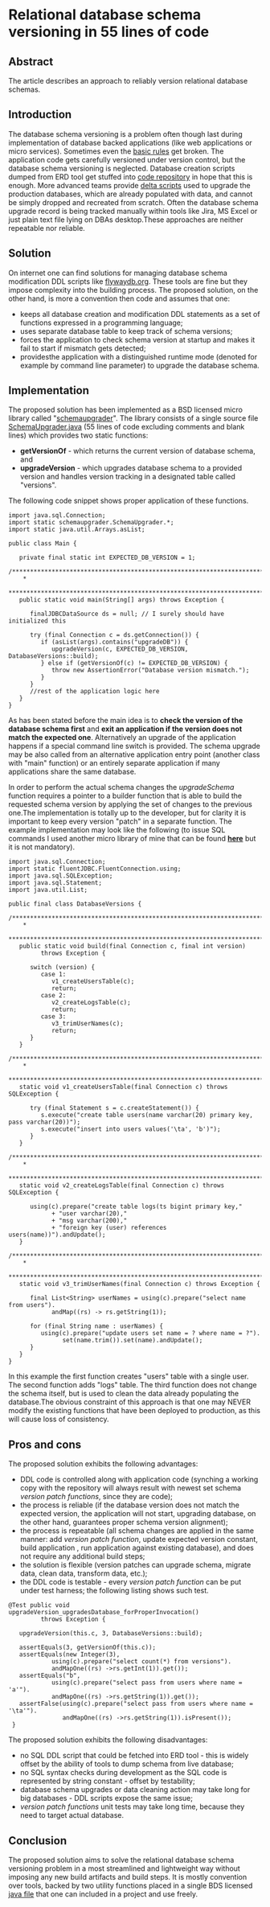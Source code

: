 # Relational database schema versioning in 55 lines of code

## Abstract
The article describes an approach to reliably version relational database schemas.

## Introduction
The database schema versioning is a problem often though last during 
implementation of database backed applications (like web applications or
 micro services). Sometimes even the [basic rules](https://odetocode.com/blogs/scott/archive/2008/01/30/three-rules-for-database-work.aspx) get broken.
 The application code gets carefully versioned under version control,
 but the database schema versioning is neglected. Database creation 
scripts dumped from ERD tool get stuffed into [code repository](https://odetocode.com/blogs/scott/archive/2008/01/31/versioning-databases-the-baseline.aspx) in hope that 
this is enough. More advanced teams provide [delta scripts](https://odetocode.com/blogs/scott/archive/2008/02/02/versioning-databases-change-scripts.aspx) used to upgrade
 the production databases, which are already populated with data, and cannot
 be simply dropped and recreated from scratch. Often the database schema 
upgrade record is being tracked manually within tools like Jira, MS Excel
 or just plain text file lying on DBAs desktop.These approaches are neither 
repeatable nor reliable.

## Solution
On internet one can find solutions for managing database schema 
modification DDL scripts like [flywaydb.org](https://flywaydb.org/). 
These tools are fine but they impose complexity into the building process. 
The proposed solution, on the other hand, is more a convention then code 
and assumes that one:
* keeps all database creation and modification DDL statements as a set of
 functions expressed in a programming language;
* uses separate database table to keep track of schema versions;
* forces the application to check schema version at startup and makes it fail
 to start if mismatch gets detected;
* providesthe application with a distinguished runtime mode 
(denoted for example by command line parameter) to upgrade the database schema.

## Implementation
The proposed solution has been implemented as a BSD licensed micro
 library called "[schemaupgrader](https://github.com/lbownik/schemaupgrader)". The library consists of a single 
source file [SchemaUpgrader.java](https://github.com/lbownik/schemaupgrader/blob/master/src/schemaupgrader/SchemaUpgrader.java) (55 lines of code excluding
 comments and blank lines) which provides two static functions:
* **getVersionOf** - which returns the current version of database schema, and
* **upgradeVersion** - which upgrades database schema to a provided version and 
handles version tracking in a designated table called "versions".

The following code snippet shows proper application of these functions.

```
import java.sql.Connection;
import static schemaupgrader.SchemaUpgrader.*;
import static java.util.Arrays.asList;

public class Main {

   private final static int EXPECTED_DB_VERSION = 1;
   /****************************************************************************
    *
    ***************************************************************************/
   public static void main(String[] args) throws Exception {

      finalJDBCDataSource ds = null; // I surely should have initialized this

      try (final Connection c = ds.getConnection()) {
         if (asList(args).contains("upgradeDB")) {
            upgradeVersion(c, EXPECTED_DB_VERSION, DatabaseVersions::build);
         } else if (getVersionOf(c) != EXPECTED_DB_VERSION) {
            throw new AssertionError("Database version mismatch.");
         }
      }
      //rest of the application logic here
   }
}
```
As has been stated before the main idea is to **check the version 
of the database schema first** and **exit an application if the version does 
not match the expected one**. Alternatively an upgrade of the application happens
 if a special command line switch is provided. The schema upgrade may be also
 called from an alternative application entry point (another class with "main"
 function) or an entirely separate application if many applications share the 
same database.

In order to perform the actual schema
 changes the _upgradeSchema_ function requires a pointer to a builder 
function that is able to build the requested schema version by applying 
the set of changes to the previous one.The implementation is totally up to
 the developer, but for clarity it is important to keep every version "patch"
 in a separate function. The example implementation may look like the 
following (to issue SQL commands I used another micro library of mine
 that can be found [**here**](https://github.com/lbownik/fluentjdbc) but it is 
not mandatory).
```
import java.sql.Connection;
import static fluentJDBC.FluentConnection.using;
import java.sql.SQLException;
import java.sql.Statement;
import java.util.List;

public final class DatabaseVersions {
   /****************************************************************************
    *
    ***************************************************************************/
   public static void build(final Connection c, final int version)
         throws Exception {

      switch (version) {
         case 1:
            v1_createUsersTable(c);
            return;
         case 2:
            v2_createLogsTable(c);
            return;
         case 3:
            v3_trimUserNames(c);
            return;
      }
   }
   /****************************************************************************
    * 
    ***************************************************************************/
   static void v1_createUsersTable(final Connection c) throws SQLException {

      try (final Statement s = c.createStatement()) {
         s.execute("create table users(name varchar(20) primary key, pass varchar(20))");
         s.execute("insert into users values('\ta', 'b')");
      }
   }
   /****************************************************************************
    *
    ***************************************************************************/
   static void v2_createLogsTable(final Connection c) throws SQLException {

      using(c).prepare("create table logs(ts bigint primary key,"
            + "user varchar(20),"
            + "msg varchar(200),"
            + "foreign key (user) references users(name))").andUpdate();
   }
   /****************************************************************************
    *
    ***************************************************************************/
   static void v3_trimUserNames(final Connection c) throws Exception {

      final List<String> userNames = using(c).prepare("select name from users").
            andMap((rs) -> rs.getString(1));

      for (final String name : userNames) {
         using(c).prepare("update users set name = ? where name = ?").
               set(name.trim()).set(name).andUpdate();
      }
   }
}
```
In this example the first function creates "users" table with a 
single user. The second function adds "logs" table. The third function 
does not change the schema itself, but is used to clean the data already 
populating the database.The obvious constraint of this approach is that
 one may NEVER modify the existing functions that have been deployed to 
production, as this will cause loss of consistency.

## Pros and cons
The proposed solution exhibits the following advantages:
* DDL code is controlled along with application code (synching a working copy
 with the repository will always result with newest set schema _version patch 
functions_, since they are code);
* the process is reliable (if the database version does not match the expected
 version, the application will not start, upgrading database, on the other hand,
 guarantees proper schema version alignment);
* the process is repeatable (all schema changes are applied in the same manner: 
add _version patch function_, update expected version constant, build application ,
run application against existing database), and does not require any additional 
build steps;
* the solution is flexible (version patches can upgrade schema, migrate data, 
clean data, transform data, etc.);
* the DDL code is testable - every _version patch function_ can be put under test
 harness; the following listing shows such test.
```
@Test public void upgradeVersion_upgradesDatabase_forProperInvocation()
         throws Exception {

   upgradeVersion(this.c, 3, DatabaseVersions::build);

   assertEquals(3, getVersionOf(this.c));
   assertEquals(new Integer(3),
            using(c).prepare("select count(*) from versions").
            andMapOne((rs) ->rs.getInt(1)).get());
   assertEquals("b",
            using(c).prepare("select pass from users where name = 'a'").
            andMapOne((rs) ->rs.getString(1)).get());
   assertFalse(using(c).prepare("select pass from users where name = '\ta'").
               andMapOne((rs) ->rs.getString(1)).isPresent());
 }
```
The proposed solution exhibits the following disadvantages:
* no SQL DDL script that could be fetched into ERD tool - this is widely 
offset by the ability of tools to dump schema from live database;
* no SQL syntax checks during development as the SQL code is represented by
 string constant - offset by testability;
* database schema upgrades or data cleaning action may take long for big 
databases - DDL scripts expose the same issue;
* _version patch functions_ unit tests may take long time, because they need to
 target actual database.

## Conclusion
The proposed solution aims to solve the relational database schema versioning
 problem in a most streamlined and lightweight way without imposing any new 
build artifacts and build steps. It is mostly convention over tools, backed
 by two utility functions placed in a single BDS licensed [java file](https://github.com/lbownik/schemaupgrader/blob/master/src/schemaupgrader/SchemaUpgrader.java) that one 
can included in a project and use freely.
